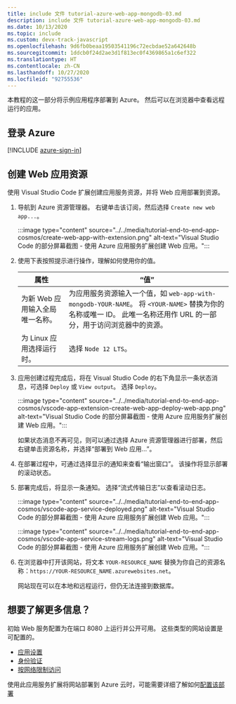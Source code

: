 ```yaml
---
title: include 文件 tutorial-azure-web-app-mongodb-03.md
description: include 文件 tutorial-azure-web-app-mongodb-03.md
ms.date: 10/13/2020
ms.topic: include
ms.custom: devx-track-javascript
ms.openlocfilehash: 9d6fb0beaa19503541196c72ecbdae52a642648b
ms.sourcegitcommit: 1ddcb0f24d2ae3d1f813ec0f4369865a1c6ef322
ms.translationtype: HT
ms.contentlocale: zh-CN
ms.lasthandoff: 10/27/2020
ms.locfileid: "92755536"
---
```

本教程的这一部分将示例应用程序部署到 Azure。 然后可以在浏览器中查看远程运行的应用。 

## <a name="sign-in-to-azure"></a>登录 Azure

[!INCLUDE [azure-sign-in](../azure-sign-in.md)]

## <a name="create-web-app-resource"></a>创建 Web 应用资源

使用 Visual Studio Code 扩展创建应用服务资源，并将 Web 应用部署到资源。

1. 导航到 Azure 资源管理器。 右键单击该订阅，然后选择 `Create new web app...`。

    :::image type="content" source="../../media/tutorial-end-to-end-app-cosmos/create-web-app-with-extension.png" alt-text="Visual Studio Code 的部分屏幕截图 - 使用 Azure 应用服务扩展创建 Web 应用。":::

1. 使用下表按照提示进行操作，理解如何使用你的值。

    |属性|“值”|
    |--|--|
    |为新 Web 应用输入全局唯一名称。| 为应用服务资源输入一个值，如 `web-app-with-mongodb-YOUR-NAME`。 将 `<YOUR-NAME>` 替换为你的名称或唯一 ID。 此唯一名称还用作 URL 的一部分，用于访问浏览器中的资源。|
    |为 Linux 应用选择运行时。|选择 `Node 12 LTS`。|

1. 应用创建过程完成后，将在 Visual Studio Code 的右下角显示一条状态消息，可选择 `Deploy` 或 `View output`。 选择 `Deploy`。

    :::image type="content" source="../../media/tutorial-end-to-end-app-cosmos/vscode-app-extension-create-web-app-deploy-web-app.png" alt-text="Visual Studio Code 的部分屏幕截图 - 使用 Azure 应用服务扩展创建 Web 应用。":::

    如果状态消息不再可见，则可以通过选择 Azure 资源管理器进行部署，然后右键单击资源名称，并选择“部署到 Web 应用…”。

1. 在部署过程中，可通过选择显示的通知来查看“输出窗口”。  该操作将显示部署的滚动状态。 

1. 部署完成后，将显示一条通知。 选择“流式传输日志”以查看滚动日志。 

    :::image type="content" source="../../media/tutorial-end-to-end-app-cosmos/vscode-app-service-deployed.png" alt-text="Visual Studio Code 的部分屏幕截图 - 使用 Azure 应用服务扩展创建 Web 应用。":::

    :::image type="content" source="../../media/tutorial-end-to-end-app-cosmos/vscode-app-service-stream-logs.png" alt-text="Visual Studio Code 的部分屏幕截图 - 使用 Azure 应用服务扩展创建 Web 应用。":::    

1. 在浏览器中打开该网站，将文本 `YOUR-RESOURCE_NAME` 替换为你自己的资源名称：`https://YOUR-RESOURCE_NAME.azurewebsites.net`。
    
    网站现在可以在本地和远程运行，但仍无法连接到数据库。 

## <a name="want-to-know-more"></a>想要了解更多信息？

初始 Web 服务配置为在端口 8080 上运行并公开可用。 这些类型的网站设置是可配置的。
* [应用设置](/azure/app-service/configure-common)
* [身份验证](/azure/app-service/configure-authentication-provider-microsoft)
* [按网络限制访问](/azure/app-service/app-service-ip-restrictions)

使用此应用服务扩展将网站部署到 Azure 云时，可能需要详细了解如何[配置该部署](https://github.com/microsoft/vscode-azureappservice/wiki/Configuring-Zip-Deployment#additional-zip-deploy-configuration-settings)
